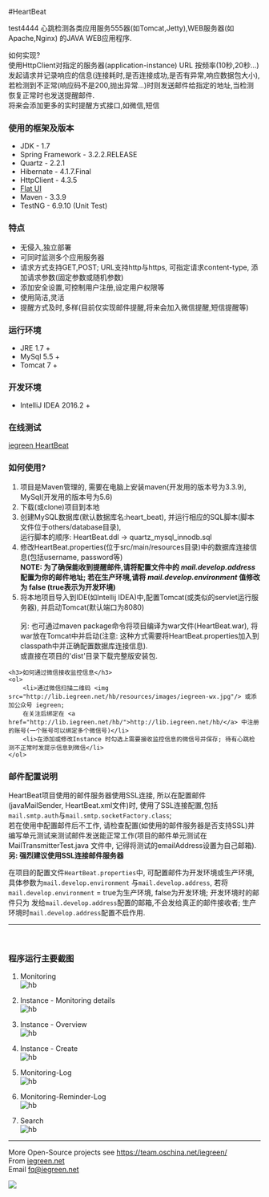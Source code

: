 #HeartBeat
<div>
    <p>   test4444
     心跳检测各类应用服务555器(如Tomcat,Jetty),WEB服务器(如 Apache,Nginx) 的JAVA WEB应用程序.
    </p>
    <p>
     如何实现?
     <br/>
     使用HttpClient对指定的服务器(application-instance) URL 按频率(10秒,20秒...) 发起请求并记录响应的信息(连接耗时,是否连接成功,是否有异常,响应数据包大小),
     若检测到不正常(响应码不是200,抛出异常...)时则发送邮件给指定的地址,当检测恢复正常时也发送提醒邮件.
     <br/>
     将来会添加更多的实时提醒方式接口,如微信,短信
    </p>
</div>

<div>
    <h3>使用的框架及版本</h3>
    <ul>
        <li>JDK - 1.7</li>
        <li>Spring Framework - 3.2.2.RELEASE</li>
        <li>Quartz - 2.2.1</li>
        <li>Hibernate - 4.1.7.Final</li>
        <li>HttpClient - 4.3.5</li>
        <li><a href="http://www.bootcss.com/p/flat-ui/">Flat UI</a></li>
        <li>Maven - 3.3.9</li>
        <li>TestNG - 6.9.10 (Unit Test)</li>
    </ul>
</div>

<div>
    <h3>特点</h3>
    <ul>
        <li>无侵入,独立部署</li>
        <li>可同时监测多个应用服务器</li>
        <li>请求方式支持GET,POST; URL支持http与https, 可指定请求content-type, 添加请求参数(固定参数或随机参数)</li>
        <li>添加安全设置,可控制用户注册,设定用户权限等</li>
        <li>使用简洁,灵活</li>
        <li>提醒方式及时,多样(目前仅实现邮件提醒,将来会加入微信提醒,短信提醒等)</li>
    </ul>
</div>

<div>
    <h3>运行环境</h3>
    <ul>
        <li>JRE 1.7 +</li>
        <li>MySql 5.5 +</li>
        <li>Tomcat 7 +</li>
    </ul>
</div>

<div>
    <h3>开发环境</h3>
    <ul>
        <li>IntelliJ IDEA 2016.2 +</li>
    </ul>
</div>

<div>
    <h3>在线测试</h3>
    <a href="http://lib.iegreen.net/hb/">iegreen HeartBeat</a>
</div>

<div>
    <h3>如何使用?</h3>
    <ol>
        <li>项目是Maven管理的, 需要在电脑上安装maven(开发用的版本号为3.3.9), MySql(开发用的版本号为5.6)</li>
        <li>下载(或clone)项目到本地</li>
        <li>
            创建MySQL数据库(默认数据库名:heart_beat), 并运行相应的SQL脚本(脚本文件位于others/database目录),
            <br/>
            运行脚本的顺序: HeartBeat.ddl -> quartz_mysql_innodb.sql
        </li>
        <li>
            修改HeartBeat.properties(位于src/main/resources目录)中的数据库连接信息(包括username, password等)
            <br/>
            <strong>NOTE: 为了确保能收到提醒邮件,请将配置文件中的 <em>mail.develop.address</em> 配置为你的邮件地址;
            若在生产环境,请将 <em>mail.develop.environment</em> 值修改为 false (true表示为开发环境)</strong>
        </li>
        <li>
            将本地项目导入到IDE(如Intellij IDEA)中,配置Tomcat(或类似的servlet运行服务器), 并启动Tomcat(默认端口为8080)
            <br/>
            <br/>
               另: 也可通过maven package命令将项目编译为war文件(HeartBeat.war),
                     将war放在Tomcat中并启动(注意: 这种方式需要将HeartBeat.properties加入到classpath中并正确配置数据库连接信息).
                     <br/>
                     或直接在项目的'dist'目录下载完整版安装包.
        </li>
    </ol>

    <h3>如何通过微信接收监控信息</h3>
    <ol>
        <li>通过微信扫描二维码 <img src="http://lib.iegreen.net/hb/resources/images/iegreen-wx.jpg"/> 或添加公众号 iegreen;
        在关注后绑定在 <a href="http://lib.iegreen.net/hb/">http://lib.iegreen.net/hb/</a> 中注册的账号(一个账号可以绑定多个微信号)</li>
        <li>在添加或修改Instance 时勾选上需要接收监控信息的微信号并保存; 待有心跳检测不正常时发提示信息到微信</li>
    </ol>

</div>



<div>
    <h3>邮件配置说明</h3>
    <p>
        HeartBeat项目使用的邮件服务器使用SSL连接, 所以在配置邮件(javaMailSender, HeartBeat.xml文件)时, 使用了SSL连接配置,包括<code>mail.smtp.auth</code>与<code>mail.smtp.socketFactory.class</code>;
        <br/>
        若在使用中配置邮件后不工作, 请检查配置(如使用的邮件服务器是否支持SSL)并编写单元测试来测试邮件发送能正常工作(项目的邮件单元测试在 MailTransmitterTest.java 文件中,
        记得将测试的emailAddress设置为自己邮箱).
        <br/>
        <strong>另:  强烈建议使用SSL连接邮件服务器</strong>
    </p>
    <p>
        在项目的配置文件<code>HeartBeat.properties</code>中, 可配置邮件为开发环境或生产环境,具体参数为<code>mail.develop.environment</code>
        与<code>mail.develop.address</code>, 若将<code>mail.develop.environment</code> = true为生产环境, false为开发环境; 开发环境时的邮件只为
        发给<code>mail.develop.address</code>配置的邮箱,不会发给真正的邮件接收者; 生产环境时<code>mail.develop.address</code>配置不启作用.
    </p>
</div>


<hr/>
<br/>


<div>
    <h3>程序运行主要截图</h3>
    <ol>
        <li>
            <p>
                Monitoring
                <br/>
                <img src="http://andaily.qiniudn.com/hbmonitoring_0.3.png" alt="hb"/>
                <br/>
            </p>
        </li>
        <li>
            <p>
                Instance - Monitoring details
                <br/>
                <img src="http://andaily.qiniudn.com/hbmonitoring-details_0.3.png" alt="hb"/>
                <br/>
            </p>
        </li>
        <li>
            <p>
                Instance - Overview
                <br/>
                <img src="http://andaily.qiniudn.com/hbinstances_0.3.png" alt="hb"/>
                <br/>
            </p>
        </li>
        <li>
            <p>
                Instance - Create
                <br/>
                <img src="http://andaily.qiniudn.com/hbnew-instance_0.3.png" alt="hb"/>
                <br/>
            </p>
        </li>
        <li>
            <p>
                Monitoring-Log
                <br/>
                <img src="http://andaily.qiniudn.com/hbhb-log_0.3.png" alt="hb"/>
                <br/>
            </p>
        </li>
        <li>
            <p>
                Monitoring-Reminder-Log
                <br/>
                <img src="http://andaily.qiniudn.com/hbreminder-log_0.3.png" alt="hb"/>
                <br/>
            </p>
        </li>
        <li>
            <p>
                Search
                <br/>
                <img src="http://andaily.qiniudn.com/hbsearch_0.3.png" alt="hb"/>
                <br/>
            </p>
        </li>
    </ol>
</div>


<hr/>
<div>
    More Open-Source projects see <a href="https://team.oschina.net/iegreen/">https://team.oschina.net/iegreen/</a>
    <br/>
    From <a href="http://iegreen.net">iegreen.net</a>
    <br/>
    Email <a href="mailto:fq@iegreen.net">fq@iegreen.net</a>
</div>
<p>
    <img src="http://lib.iegreen.net/hb/resources/images/iegreen-wx.jpg"/>
</p>